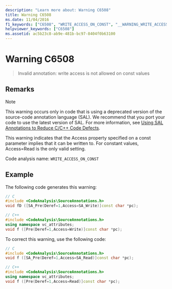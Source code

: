 ```yaml
---
description: "Learn more about: Warning C6508"
title: Warning C6508
ms.date: 11/04/2016
f1_keywords: ["C6508", "WRITE_ACCESS_ON_CONST", "__WARNING_WRITE_ACCESS_ON_CONST"]
helpviewer_keywords: ["C6508"]
ms.assetid: ac5b23c8-ab9e-481b-bc97-8404f0b63100
---
```

# Warning C6508

> Invalid annotation: write access is not allowed on const values

## Remarks

> [!NOTE]
> This warning occurs only in code that is using a deprecated version of the source-code annotation language (SAL). We recommend that you port your code to use the latest version of SAL. For more information, see [Using SAL Annotations to Reduce C/C++ Code Defects](../code-quality/using-sal-annotations-to-reduce-c-cpp-code-defects.md).

This warning indicates that the Access property specified on a const parameter implies that it can be written to. For constant values, Access=Read is the only valid setting.

Code analysis name: `WRITE_ACCESS_ON_CONST`

## Example

The following code generates this warning:

```cpp
// C
#include <CodeAnalysis\SourceAnnotations.h>
void fD ([SA_Pre(Deref=1,Access=SA_Write)]const char *pc);

// C++
#include <CodeAnalysis\SourceAnnotations.h>
using namespace vc_attributes;
void f ([Pre(Deref=1,Access=Write)]const char *pc);
```

To correct this warning, use the following code:

```cpp
// C
#include <CodeAnalysis\SourceAnnotations.h>
void f ([SA_Pre(Deref=1,Access=SA_Read)]const char *pc);

// C++
#include <CodeAnalysis\SourceAnnotations.h>
using namespace vc_attributes;
void f ([Pre(Deref=1,Access=Read)]const char *pc);
```
